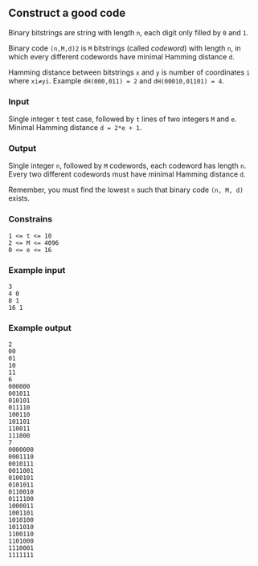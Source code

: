 ## Construct a good code

Binary bitstrings are string with length `n`, each digit only filled by `0` and `1`.

Binary code `(n,M,d)2` is `M` bitstrings (called _codeword_) with length `n`, in which every different codewords have minimal Hamming distance `d`.

Hamming distance between bitstrings `x` and `y` is number of coordinates `i` where `xi≠yi`. Example `dH(000,011) = 2` and `dH(00010,01101) = 4`.

### Input
Single integer `t` test case, followed by `t` lines of two integers `M` and `e`. Minimal Hamming distance `d = 2*e + 1`.

### Output
Single integer `n`, followed by `M` codewords, each codeword has length `n`. Every two different codewords must have minimal Hamming distance `d`. 

Remember, you must find the lowest `n` such that binary code `(n, M, d)` exists.

### Constrains
```
1 <= t <= 10
2 <= M <= 4096
0 <= e <= 16
```

### Example input
```
3
4 0
8 1
16 1
```

### Example output
```
2
00
01
10
11
6
000000
001011
010101
011110
100110
101101
110011
111000
7
0000000
0001110
0010111
0011001
0100101
0101011
0110010
0111100
1000011
1001101
1010100
1011010
1100110
1101000
1110001
1111111
```
